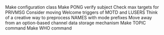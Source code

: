 Make configuration class
Make PONG verify subject
Check max targets for PRIVMSG
Consider moving Welcome triggers of MOTD and LUSERS
Think of a creative way to preprocess NAMES with mode prefixes
Move away from an option-based channel data storage mechanism
Make TOPIC command
Make WHO command
